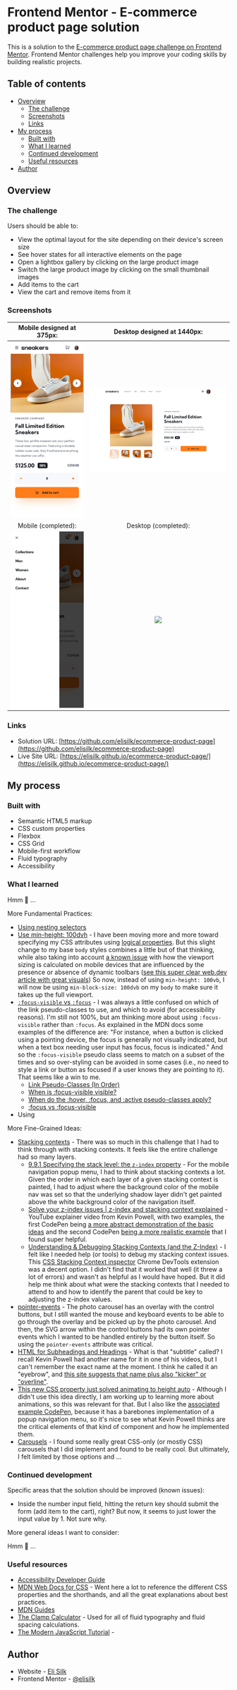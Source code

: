 # Frontend Mentor - E-commerce product page solution

This is a solution to the [E-commerce product page challenge on Frontend Mentor](https://www.frontendmentor.io/challenges/ecommerce-product-page-UPsZ9MJp6). Frontend Mentor challenges help you improve your coding skills by building realistic projects.

## Table of contents

- [Overview](#overview)
  - [The challenge](#the-challenge)
  - [Screenshots](#screenshots)
  - [Links](#links)
- [My process](#my-process)
  - [Built with](#built-with)
  - [What I learned](#what-i-learned)
  - [Continued development](#continued-development)
  - [Useful resources](#useful-resources)
- [Author](#author)

## Overview

### The challenge

Users should be able to:

- View the optimal layout for the site depending on their device's screen size
- See hover states for all interactive elements on the page
- Open a lightbox gallery by clicking on the large product image
- Switch the large product image by clicking on the small thumbnail images
- Add items to the cart
- View the cart and remove items from it

### Screenshots

|          Mobile designed at 375px:           |           Desktop designed at 1440px:           |
| :------------------------------------------: | :---------------------------------------------: |
|   ![](./screenshots/screenshot-mobile.png)   |    ![](./screenshots/screenshot-desktop.png)    |
|             Mobile (completed):              |              Desktop (completed):               |
| ![](./screenshots/screenshot-mobile-nav.png) | ![](./screenshots/screenshot-desktop-hover.png) |

### Links

- Solution URL: [https://github.com/elisilk/ecommerce-product-page](https://github.com/elisilk/ecommerce-product-page)
- Live Site URL: [https://elisilk.github.io/ecommerce-product-page/](https://elisilk.github.io/ecommerce-product-page/)

## My process

### Built with

- Semantic HTML5 markup
- CSS custom properties
- Flexbox
- CSS Grid
- Mobile-first workflow
- Fluid typography
- Accessibility

### What I learned

Hmm 🤔 ...

More Fundamental Practices:

- [Using nesting selectors](https://developer.mozilla.org/en-US/docs/Web/CSS/Nesting_selector)
- [Use min-height: 100dvh](https://ardislu.dev/min-height-100dvh) - I have been moving more and more toward specifying my CSS attributes using [logical properties](https://developer.mozilla.org/en-US/docs/Web/CSS/CSS_logical_properties_and_values). But this slight change to my base `body` styles combines a little but of that thinking, while also taking into account [a known issue](https://stackoverflow.com/questions/74144034/why-is-the-css-height100vh-rule-exceeding-the-viewport-height-on-mobile-device) with how the viewport sizing is calculated on mobile devices that are influenced by the presence or absence of dynamic toolbars ([see this super clear web.dev article with great visuals](https://web.dev/blog/viewport-units)) So now, instead of using `min-height: 100vb`, I will now be using `min-block-size: 100dvb` on my `body` to make sure it takes up the full viewport.
- [`:focus-visible` vs `:focus`](https://developer.mozilla.org/en-US/docs/Web/CSS/:focus-visible) - I was always a little confused on which of the link pseudo-classes to use, and which to avoid (for accessibility reasons). I'm still not 100%, but am thinking more about using `:focus-visible` rather than `:focus`. As explained in the MDN docs some examples of the difference are: "For instance, when a button is clicked using a pointing device, the focus is generally not visually indicated, but when a text box needing user input has focus, focus is indicated." And so the `:focus-visible` pseudo class seems to match on a subset of the times and so over-styling can be avoided in some cases (i.e., no need to style a link or button as focused if a user knows they are pointing to it). That seems like a win to me.
  - [Link Pseudo-Classes (In Order)](https://css-tricks.com/snippets/css/link-pseudo-classes-in-order/)
  - [When is :focus-visible visible?](https://bitsofco.de/when-is-focus-visible-visible/)
  - [When do the :hover, :focus, and :active pseudo-classes apply?](https://bitsofco.de/when-do-the-hover-focus-and-active-pseudo-classes-apply/)
  - [:focus vs :focus-visible](https://developer.mozilla.org/en-US/docs/Web/CSS/:focus-visible#focus_vs_focus-visible)
- Using

More Fine-Grained Ideas:

- [Stacking contexts](https://developer.mozilla.org/en-US/docs/Web/CSS/CSS_positioned_layout/Understanding_z-index/Stacking_context) - There was so much in this challenge that I had to think through with stacking contexts. It feels like the entire challenge had so many layers.
  - [9.9.1 Specifying the stack level: the `z-index` property](https://www.w3.org/TR/CSS21/visuren.html#layers) - For the mobile navigation popup menu, I had to think about stacking contexts a lot. Given the order in which each layer of a given stacking context is painted, I had to adjust where the background color of the mobile nav was set so that the underlying shadow layer didn't get painted above the white background color of the navigation itself.
  - [Solve your z-index issues | z-index and stacking context explained](https://youtu.be/uS8l4YRXbaw?si=2y0q4iikAtNckzof) - YouTube explainer video from Kevin Powell, with two examples, the first CodePen being [a more abstract demonstration of the basic ideas](https://codepen.io/kevinpowell/pen/GdRYLg) and the second CodePen [being a more realistic example](https://codepen.io/kevinpowell/pen/bjEKeq) that I found super helpful.
  - [Understanding & Debugging Stacking Contexts (and the Z-Index)](https://www.lullabot.com/articles/understanding-debugging-stacking-contexts) - I felt like I needed help (or tools) to debug my stacking context issues. This [CSS Stacking Context inspector](https://chromewebstore.google.com/detail/css-stacking-context-insp/apjeljpachdcjkgnamgppgfkmddadcki) Chrome DevTools extension was a decent option. I didn't find that it worked that well (it threw a lot of errors) and wasn't as helpful as I would have hoped. But it did help me think about what were the stacking contexts that I needed to attend to and how to identify the parent that could be key to adjusting the z-index values.
- [pointer-events](https://developer.mozilla.org/en-US/docs/Web/CSS/pointer-events) - The photo carousel has an overlay with the control buttons, but I still wanted the mouse and keyboard events to be able to go through the overlay and be picked up by the photo carousel. And then, the SVG arrow within the control buttons had its own pointer events which I wanted to be handled entirely by the button itself. So using the `pointer-events` attribute was critical.
- [HTML for Subheadings and Headings](https://css-tricks.com/html-for-subheadings-and-headings/) - What is that "subtitle" called? I recall Kevin Powell had another name for it in one of his videos, but I can't remember the exact name at the moment. I think he called it an "eyebrow", and [this site suggests that name plus also "kicker" or "overline"](https://english.stackexchange.com/questions/353869/is-there-an-official-name-for-a-heading-prefix-or-qualifier).
- [This new CSS property just solved animating to height auto](https://youtu.be/JN-nme9oF10?si=h6IKX-WTbZfOnXJP) - Although I didn't use this idea directly, I am working up to learning more about animations, so this was relevant for that. But I also like the [associated example CodePen](https://codepen.io/kevinpowell/pen/XWvpjLr), because it has a barebones implementation of a popup navigation menu, so it's nice to see what Kevin Powell thinks are the critical elements of that kind of component and how he implemented them.
- [Carousels]() - I found some really great CSS-only (or mostly CSS) carousels that I did implement and found to be really cool. But ultimately, I felt limited by those options and ...

### Continued development

Specific areas that the solution should be improved (known issues):

- Inside the number input field, hitting the return key should submit the form (add item to the cart), right? But now, it seems to just lower the input value by 1. Not sure why.

More general ideas I want to consider:

Hmm 🤔 ...

### Useful resources

- [Accessibility Developer Guide](https://www.accessibility-developer-guide.com/)
- [MDN Web Docs for CSS](https://developer.mozilla.org/en-US/docs/Web/CSS) - Went here a lot to reference the different CSS properties and the shorthands, and all the great explanations about best practices.
- [MDN Guides](https://developer.mozilla.org/en-US/docs/Learn)
- [The Clamp Calculator](https://royalfig.github.io/fluid-typography-calculator/) - Used for all of fluid typography and fluid spacing calculations.
- [The Modern JavaScript Tutorial](https://javascript.info/) -

## Author

- Website - [Eli Silk](https://github.com/elisilk)
- Frontend Mentor - [@elisilk](https://www.frontendmentor.io/profile/elisilk)
